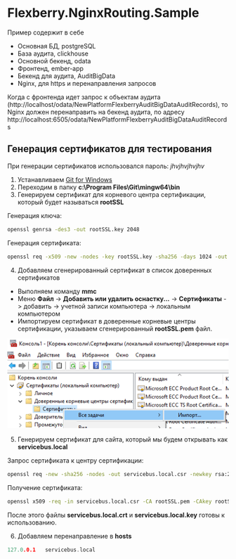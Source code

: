 # Flexberry.NginxRouting.Sample

Пример содержит в себе

- Основная БД, postgreSQL
- База аудита, clickhouse
- Основной бекенд, odata
- Фронтенд, ember-app
- Бекенд для аудита, AuditBigData
- Nginx, для https и перенаправления запросов

Когда с фронтенда идет запрос к объектам аудита (http://localhost/odata/NewPlatformFlexberryAuditBigDataAuditRecords), то Nginx должен перенаправить на бекенд аудита, по адресу http://localhost:6505/odata/NewPlatformFlexberryAuditBigDataAuditRecords

## Генерация сертификатов для тестирования

При генерации сертификатов использовался пароль: *jhvjhvjhvjhv*

1. Устанавливаем [Git for Windows](https://git-scm.com/download/win)
2. Переходим в папку **c:\Program Files\Git\mingw64\bin**
3. Генерируем сертификат для корневого центра сертификации, который будет называться **rootSSL**

Генерация ключа:
```cmd
openssl genrsa -des3 -out rootSSL.key 2048
```

Генерация сертификата:
```cmd
openssl req -x509 -new -nodes -key rootSSL.key -sha256 -days 1024 -out rootSSL.pem
```

4. Добавляем сгенерированный сертификат в список доверенных сертификатов

- Выполняем команду **mmc**
- Меню **Файл** -> **Добавить или удалить оснастку...** -> **Сертификаты** -> добавить -> учетной записи компьютера -> локальным компьютером
- Импортируем сертификат в доверенные корневые центры сертификации, указываем сгенерированный **rootSSL.pem** файл.

![MMC Cert](docs/images/mmc_cert.png)

5. Генерируем сертификат для сайта, который мы будем открывать как **servicebus.local**

Запрос сертификата к центру сертификации:
```cmd
openssl req -new -sha256 -nodes -out servicebus.local.csr -newkey rsa:2048 -keyout servicebus.local.key -subj "/C=RU/ST=Perm/L=Perm/O=Client One/OU=Dev/CN=servicebus.local/emailAddress=hello@servicebus.local"
```

Получение сертификата:
```cmd
openssl x509 -req -in servicebus.local.csr -CA rootSSL.pem -CAkey rootSSL.key -CAcreateserial -out servicebus.local.crt -days 500 -sha256 -extensions "authorityKeyIdentifier=keyid,issuer\n basicConstraints=CA:FALSE\n keyUsage = digitalSignature, nonRepudiation, keyEncipherment, dataEncipherment\n  subjectAltName=DNS:servicebus.local"
```

После этого файлы **servicebus.local.crt** и **servicebus.local.key** готовы к использованию.

6. Добавляем перенаправление в **hosts**
```h
127.0.0.1	servicebus.local
```